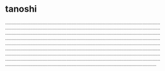 # tanoshi

.........................................................................................................................................................................................................................................................................................................................................................................................................................................................................................................................................................................................................................................................................................................................................................................................................................................................................................................................................................................................................................................................................................................................................................